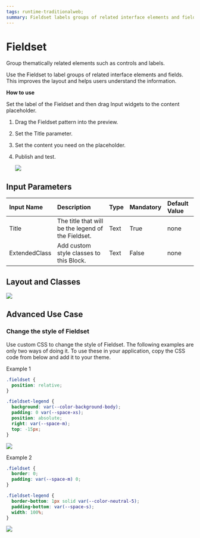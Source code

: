 ```yaml
---
tags: runtime-traditionalweb;
summary: Fieldset labels groups of related interface elements and fields.
---
```


# Fieldset

Group thematically related elements such as controls and labels.

Use the Fieldset to label groups of related interface elements and fields. This improves the layout and helps users understand the information.

**How to use**

Set the label of the Fieldset and then drag Input widgets to the content placeholder.

1. Drag the Fieldset pattern into the preview.
2. Set the Title parameter.
3. Set the content you need on the placeholder.
4. Publish and test.

   ![](https://github.com/danielmarquespt/docs-product/tree/e7ea3f444d5129dab245c69ab72ae091554bc4fb/src/develop/ui/patterns/web/utilities/images/fieldset-image-1.png%3E)

## Input Parameters

| **Input Name** | **Description** | **Type** | **Mandatory** | **Default Value** |
| :--- | :--- | :--- | :--- | :--- |
| Title | The title that will be the legend of the Fieldset. | Text | True | none |
| ExtendedClass | Add custom style classes to this Block. | Text | False | none |

## Layout and Classes

![](https://github.com/danielmarquespt/docs-product/tree/e7ea3f444d5129dab245c69ab72ae091554bc4fb/src/develop/ui/patterns/web/utilities/images/fieldset-image-2.png%3E)

## Advanced Use Case

### Change the style of Fieldset

Use custom CSS to change the style of Fieldset. The following examples are only two ways of doing it. To use these in your application, copy the CSS code from below and add it to your theme.

Example 1

```css
.fieldset {
  position: relative;
}

.fieldset-legend {
  background: var(--color-background-body);
  padding: 0 var(--space-xs);
  position: absolute;
  right: var(--space-m);
  top: -15px;
}
```

![](https://github.com/danielmarquespt/docs-product/tree/e7ea3f444d5129dab245c69ab72ae091554bc4fb/src/develop/ui/patterns/web/utilities/images/fieldset-image-3.png%3E)

Example 2

```css
.fieldset {
  border: 0;
  padding: var(--space-m) 0;
}

.fieldset-legend {
  border-bottom: 1px solid var(--color-neutral-5);
  padding-bottom: var(--space-s);
  width: 100%;
}
```

![](https://github.com/danielmarquespt/docs-product/tree/e7ea3f444d5129dab245c69ab72ae091554bc4fb/src/develop/ui/patterns/web/utilities/images/fieldset-image-4.png%3E)

